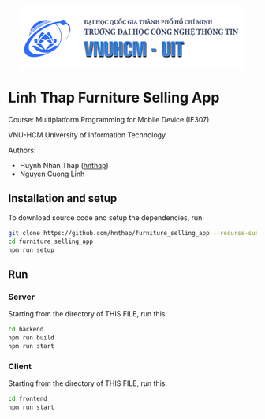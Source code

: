 <p align="center">
    <a href="https://www.uit.edu.vn/" title="University of Information Technology, VNU-HCM" style="border: none;">
        <img src="./assets/banner_uit.png" alt="University of Information Technology">
    </a>
</p>

# Linh Thap Furniture Selling App

Course: Multiplatform Programming for Mobile Device (IE307)

VNU-HCM University of Information Technology

Authors:

* Huynh Nhan Thap ([hnthap](https://github.com/hnthap))
* Nguyen Cuong Linh

## Installation and setup

To download source code and setup the dependencies, run:

```bash
git clone https://github.com/hnthap/furniture_selling_app --recurse-submodules --depth 1
cd furniture_selling_app
npm run setup
```

## Run

### Server

Starting from the directory of THIS FILE, run this:

```bash
cd backend
npm run build
npm run start
```

### Client

Starting from the directory of THIS FILE, run this:

```bash
cd frontend
npm run start
```

